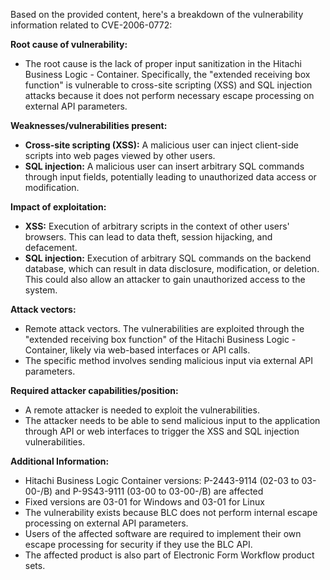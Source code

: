 Based on the provided content, here's a breakdown of the vulnerability information related to CVE-2006-0772:

**Root cause of vulnerability:**
- The root cause is the lack of proper input sanitization in the Hitachi Business Logic - Container. Specifically, the "extended receiving box function" is vulnerable to cross-site scripting (XSS) and SQL injection attacks because it does not perform necessary escape processing on external API parameters.

**Weaknesses/vulnerabilities present:**
- **Cross-site scripting (XSS):**  A malicious user can inject client-side scripts into web pages viewed by other users.
- **SQL injection:** A malicious user can insert arbitrary SQL commands through input fields, potentially leading to unauthorized data access or modification.

**Impact of exploitation:**
- **XSS:** Execution of arbitrary scripts in the context of other users' browsers. This can lead to data theft, session hijacking, and defacement.
- **SQL injection:** Execution of arbitrary SQL commands on the backend database, which can result in data disclosure, modification, or deletion. This could also allow an attacker to gain unauthorized access to the system.

**Attack vectors:**
- Remote attack vectors. The vulnerabilities are exploited through the "extended receiving box function" of the Hitachi Business Logic - Container, likely via web-based interfaces or API calls.
- The specific method involves sending malicious input via external API parameters.

**Required attacker capabilities/position:**
- A remote attacker is needed to exploit the vulnerabilities.
- The attacker needs to be able to send malicious input to the application through API or web interfaces to trigger the XSS and SQL injection vulnerabilities.

**Additional Information:**
- Hitachi Business Logic Container versions: P-2443-9114 (02-03 to 03-00-/B) and P-9S43-9111 (03-00 to 03-00-/B) are affected
- Fixed versions are 03-01 for Windows and 03-01 for Linux
- The vulnerability exists because BLC does not perform internal escape processing on external API parameters.
- Users of the affected software are required to implement their own escape processing for security if they use the BLC API.
- The affected product is also part of Electronic Form Workflow product sets.